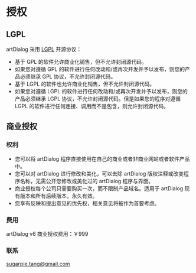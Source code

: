 # 授权

## LGPL

artDialog 采用 [LGPL](http://www.gnu.org/licenses/lgpl-2.1.html) 开源协议：

* 基于 GPL 的软件允许商业化销售，但不允许封闭源代码。
* 如果您对遵循 GPL 的软件进行任何改动和/或再次开发并予以发布，则您的产品必须继承 GPL 协议，不允许封闭源代码。
* 基于 LGPL 的软件也允许商业化销售，但不允许封闭源代码。
* 如果您对遵循 LGPL 的软件进行任何改动和/或再次开发并予以发布，则您的产品必须继承 LGPL 协议，不允许封闭源代码。但是如果您的程序对遵循 LGPL 的软件进行任何连接、调用而不是包含，则允许封闭源代码。

## 商业授权

### 权利

* 您可以将 artDialog 程序直接使用在自己的商业或者非商业网站或者软件产品中。
* 您可以对 artDialog 进行修改和美化，可以去除 artDialog 版权注释或改变程序名称，无需公开您修改或美化过的 artDialog 程序与界面。
* 商业授权每个公司只需要购买一次，而不限制产品域名。适用于 artDialog 现有版本和所有后续版本，永久有效。
* 您享有反映和提出意见的优先权，相关意见将被作为首要考虑。

### 费用

artDialog v6 商业授权费用：￥999

### 联系

<sugarpie.tang@gmail.com>

